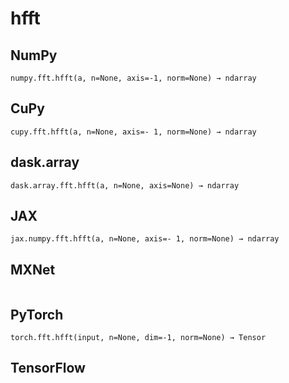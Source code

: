 # hfft

## NumPy

```
numpy.fft.hfft(a, n=None, axis=-1, norm=None) → ndarray
```

## CuPy

```
cupy.fft.hfft(a, n=None, axis=- 1, norm=None) → ndarray
```

## dask.array

```
dask.array.fft.hfft(a, n=None, axis=None) → ndarray
```

## JAX

```
jax.numpy.fft.hfft(a, n=None, axis=- 1, norm=None) → ndarray
```

## MXNet

```

```

## PyTorch

```
torch.fft.hfft(input, n=None, dim=-1, norm=None) → Tensor
```

## TensorFlow

```

```
